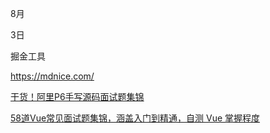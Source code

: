 8月


3日

掘金工具

https://mdnice.com/


[干货！阿里P6手写源码面试题集锦](
https://mp.weixin.qq.com/s?__biz=MzI2NTk2NzUxNg==&mid=2247484544&idx=1&sn=5bf7a3d19c2bc9da61d7d84fc0483d1e&chksm=ea940673dde38f655684fd6e28891312ad4f97ea0dc5d0ad47fdcf33a9c2918095b0e7adcf97&scene=21#wechat_redirect)



[58道Vue常见面试题集锦，涵盖入门到精通，自测 Vue 掌握程度](https://mp.weixin.qq.com/s/_P0-uCz11hvFIwdLQ1mL-Q)